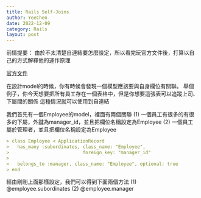 ```yaml
---
title: Rails Self-Joins
author: YeeChen
date: 2022-12-09
category: Rails
layout: post
---
```




前情提要：
由於不太清楚自連結要怎麼設定，所以看完玩官方文件後，打算以自己的方式解釋他的運作原理

[官方文件](https://guides.rubyonrails.org/association_basics.html#self-joins)




在設計model的時候，你有時候會發現一個模型應該要與自身欄位有關聯。
舉個例子，你今天想要把所有員工存在一個表格中，但是你想要這張表可以追蹤上司、下屬間的關係
這種情況就可以使用到自連結



我們首先有一個Employee的model，裡面有兩個關聯
(1) 一個員工有很多的有很多的下屬，外鍵為manager_id，並且把欄位名稱設定為Employee
(2) 一個員工屬於管理者，並且把欄位名稱設定為Employee

```md
> class Employee < ApplicationRecord
>   has_many :subordinates, class_name: "Employee",
>                           foreign_key: "manager_id"
> 
>   belongs_to :manager, class_name: "Employee", optional: true
> end
```


經由剛剛上面那樣設定，我們可以得到下面兩個方法
(1) @employee.subordinates
(2) @employee.manager







